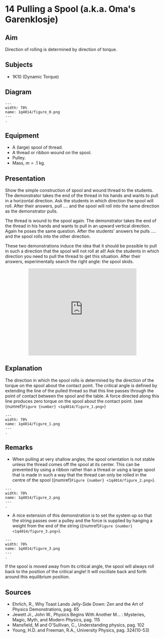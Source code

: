 # 14 Pulling a Spool (a.k.a. Oma's Garenklosje) 
  
## Aim   
Direction of rolling is determined by direction of torque.    
  
## Subjects   
* 1K10 (Dynamic Torque)   

## Diagram
   
```{figure} figures/figure_0.png  
---  
width: 70%  
name: 1q4014/figure_0.png  
--- 
.
``` 

## Equipment    
- A (large) spool of thread.
- A thread or ribbon wound on the spool.
- Pulley.
- Mass, $m=.1 \mathrm{~kg}$.

## Presentation   
Show the simple construction of spool and wound thread to the students. The demonstrator takes the end of the thread in his hands and wants to pull in a horizontal direction. Ask the students in which direction the spool will roll. After their answers, pull .... and the spool will roll into the same direction as the demonstrator pulls.

The thread is wound to the spool again. The demonstrator takes the end of the thread in his hands and wants to pull in an upward vertical direction. Again he poses the same question. After the students' answers he pulls .... and the spool rolls into the other direction.

These two demonstrations induce the idea that it should be possible to pull in such a direction that the spool will not roll at all! Ask the students in which direction you need to pull the thread to get this situation. After their answers, experimentally search the right angle: the spool skids.

<div style="display: flex; justify-content: center;">
    <div style="position: relative; width: 70%; height: 0; padding-bottom: 56.25%;">
        <iframe
            src="https://www.youtube.com/embed/2lsnQpFVnKQ?si=0lnTm9o0Aaor1f_c"
            style="position: absolute; top: 0; left: 0; width: 100%; height: 100%;"
            frameborder="0"
            allow="accelerometer; autoplay; clipboard-write; encrypted-media; gyroscope; picture-in-picture"
            allowfullscreen
        ></iframe>
    </div>
</div>
  
## Explanation   
The direction in which the spool rolls is determined by the direction of the torque on the spool about the contact point. The critical angle is defined by extending the line of the pulled thread so that this line passes through the point of contact between the spool and the table. A force directed along this line produces zero torque on the spool about the contact point. (see {numref}`Figure {number} <1q4014/figure_1.png>`)

```{figure} figures/figure_1.png  
---  
width: 70%  
name: 1q4014/figure_1.png  
---
.
```
  
## Remarks
- When pulling at very shallow angles, the spool orientation is not stable unless the thread comes off the spool at its center. This can be prevented by using a ribbon rather than a thread or using a large spool that is made in such a way that the thread can only be rolled in the centre of the spool ({numref}`Figure {number} <1q4014/figure_2.png>`).

```{figure} figures/figure_2.png  
---  
width: 70%  
name: 1q4014/figure_2.png  
---
.
``` 
 
- A nice extension of this demonstration is to set the system up so that the string passes over a pulley and the force is supplied by hanging a weight from the end of the string ({numref}`Figure {number} <1q4014/figure_3.png>`). 

```{figure} figures/figure_3.png  
---  
width: 70%  
name: 1q4014/figure_3.png  
---   
.
``` 
If the spool is moved away from its critical angle, the spool will always roll back to the position of the critical angle! It will oscillate back and forth around this equilibrium position.
   
  
## Sources
 *  Ehrlich, R., Why Toast Lands Jelly-Side Down: Zen and the Art of Physics Demonstrations, pag. 65 
 *  Jewett Jr., John W., Physics Begins With Another M... : Mysteries, Magic, Myth, and Modern Physics, pag. 115 
 *  Mansfield, M and O'Sullivan, C., Understanding physics, pag. 102 
 *  Young, H.D. and Freeman, R.A., University Physics, pag. 324(10-53)
  

